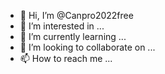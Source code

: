 - 👋 Hi, I’m @Canpro2022free
- 👀 I’m interested in ...
- 🌱 I’m currently learning ...
- 💞️ I’m looking to collaborate on ...
- 📫 How to reach me ...

<!---
Canpro2022free/Canpro2022free is a ✨ special ✨ repository because its `README.md` (this file) appears on your GitHub profile.
You can click the Preview link to take a look at your changes.
--->
